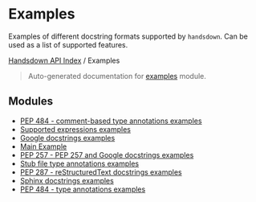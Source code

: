 # Examples

Examples of different docstring formats supported by `handsdown`.
Can be used as a list of supported features.

[Handsdown API Index](../README.md#handsdown-api-index) / Examples

> Auto-generated documentation for [examples](https://github.com/vemel/handsdown/blob/main/examples/__init__.py) module.

## Modules

- [PEP 484 - comment-based type annotations examples](./comment_typed.md)
- [Supported expressions examples](./expressions.md)
- [Google docstrings examples](./google_docstrings.md)
- [Main Example](./main_example.md)
- [PEP 257 - PEP 257 and Google docstrings examples](./pep257_docstrings.md)
- [Stub file type annotations examples](./pyi_typed.md)
- [PEP 287 - reStructuredText docstrings examples](./rst_docstrings.md)
- [Sphinx docstrings examples](./sphinx_docstrings.md)
- [PEP 484 - type annotations examples](./typed.md)
